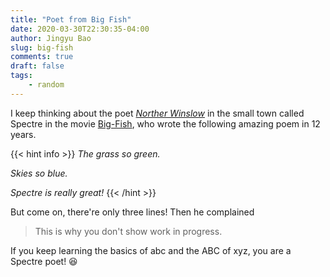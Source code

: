 ```yaml
---
title: "Poet from Big Fish"
date: 2020-03-30T22:30:35-04:00
author: Jingyu Bao
slug: big-fish
comments: true
draft: false
tags:
    - random
---
```


I keep thinking about the poet [*Norther Winslow*](https://www.imdb.com/title/tt0319061/characters/nm0000114) in the small town called Spectre in the movie [Big-Fish](https://en.wikipedia.org/wiki/Big_Fish), who wrote the following amazing poem in 12 years.

{{< hint info >}}
*The grass so green.*

*Skies so blue.*

*Spectre is really great!*
{{< /hint >}}

But come on, there're only three lines! Then he complained

> This is why you don't show work in progress.

If you keep learning the basics of abc and the ABC of xyz, you are a Spectre poet! :laughing:
